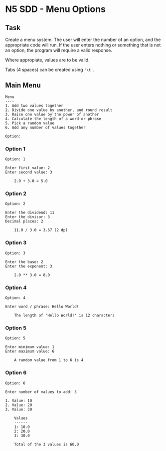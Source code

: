 # N5 SDD - Menu Options


## Task

Create a menu system.  The user will enter the number of an option, and the appropriate code will run.
If the user enters nothing or something that is not an option, the program will require a valid response.

Where appropiate, values are to be valid.

Tabs (4 spaces) can be created using `'\t'`.


## Main Menu

```
Menu
----
1. Add two values together
2. Divide one value by another, and round result
3. Raise one value by the power of another
4. Calculate the length of a word or phrase
5. Pick a random value
6. Add any number of values together

Option: 
```


### Option 1

```
Option: 1

Enter first value: 2
Enter second value: 3

    2.0 + 3.0 = 5.0
```


### Option 2

```
Option: 2

Enter the dividend: 11
Enter the divisor: 3
Decimal places: 2

    11.0 / 3.0 = 3.67 (2 dp)
```


### Option 3

```
Option: 3

Enter the base: 2
Enter the exponent: 3

    2.0 ** 3.0 = 8.0
```


### Option 4

```
Option: 4

Enter word / phrase: Hello World!

    The length of 'Hello World!' is 12 characters
```


### Option 5

```
Option: 5

Enter minimum value: 1
Enter maximum value: 6

    A random value from 1 to 6 is 4
```


### Option 6

```
Option: 6

Enter number of values to add: 3

1. Value: 10
2. Value: 20
3. Value: 30

    Values
    ------
    1: 10.0
    2: 20.0
    3: 30.0

    Total of the 3 values is 60.0
```
